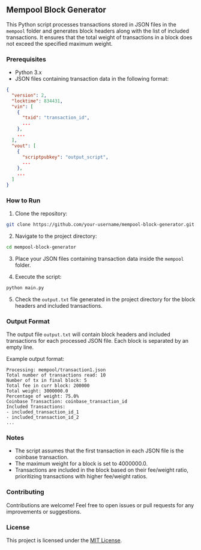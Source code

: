 ## Mempool Block Generator

This Python script processes transactions stored in JSON files in the `mempool` folder and generates block headers along with the list of included transactions. It ensures that the total weight of transactions in a block does not exceed the specified maximum weight.

### Prerequisites

- Python 3.x
- JSON files containing transaction data in the following format:

```json
{
  "version": 2,
  "locktime": 834431,
  "vin": [
    {
      "txid": "transaction_id",
      ...
    },
    ...
  ],
  "vout": [
    {
      "scriptpubkey": "output_script",
      ...
    },
    ...
  ]
}
```

### How to Run

1. Clone the repository:

```bash
git clone https://github.com/your-username/mempool-block-generator.git
```

2. Navigate to the project directory:

```bash
cd mempool-block-generator
```

3. Place your JSON files containing transaction data inside the `mempool` folder.

4. Execute the script:

```bash
python main.py
```

5. Check the `output.txt` file generated in the project directory for the block headers and included transactions.

### Output Format

The output file `output.txt` will contain block headers and included transactions for each processed JSON file. Each block is separated by an empty line.

Example output format:

```
Processing: mempool/transaction1.json
Total number of transactions read: 10
Number of tx in final block: 5
Total fee in curr block: 200000
Total weight: 3000000.0
Percentage of weight: 75.0%
Coinbase Transaction: coinbase_transaction_id
Included Transactions:
- included_transaction_id_1
- included_transaction_id_2
...
```

### Notes

- The script assumes that the first transaction in each JSON file is the coinbase transaction.
- The maximum weight for a block is set to 4000000.0.
- Transactions are included in the block based on their fee/weight ratio, prioritizing transactions with higher fee/weight ratios.

### Contributing

Contributions are welcome! Feel free to open issues or pull requests for any improvements or suggestions.

### License

This project is licensed under the [MIT License](LICENSE).
